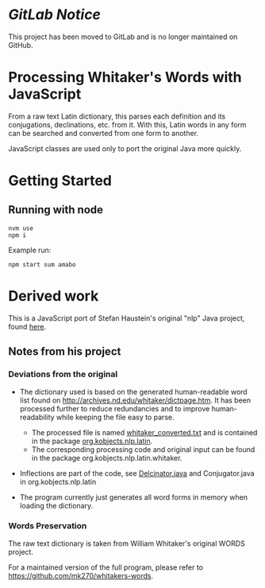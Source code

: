 # _GitLab Notice_
This project has been moved to GitLab and is no longer maintained on GitHub.

# Processing Whitaker's Words with JavaScript

From a raw text Latin dictionary, this parses each definition and its conjugations, declinations, etc. from it. With this, Latin words in any form can be searched and converted from one form to another.

JavaScript classes are used only to port the original Java more quickly.

# Getting Started

## Running with node 
```
nvm use
npm i
```
Example run:
```
npm start sum amabo
```

# Derived work
This is a JavaScript port of Stefan Haustein's original "nlp" Java project, found [here](https://github.com/stefanhaustein/nlp).

## Notes from his project

### Deviations from the original

 - The dictionary used is based on the generated human-readable word list found on 
   http://archives.nd.edu/whitaker/dictpage.htm. It has been processed further to reduce 
   redundancies and to improve human-readability while keeping the file easy to parse.  

   - The processed file is named [whitaker_converted.txt](https://raw.githubusercontent.com/stefanhaustein/nlp/master/src/org/kobjects/nlp/latin/whitaker_converted.txt) and is contained in the package 
     [org.kobjects.nlp.latin](https://github.com/stefanhaustein/nlp/tree/master/src/org/kobjects/nlp/latin).  
   - The corresponding processing code and original input can be found in the package 
     org.kobjects.nlp.latin.whitaker.
 
 - Inflections are part of the code, see [Delcinator.java](https://github.com/stefanhaustein/nlp/blob/master/src/org/kobjects/nlp/latin/Declinator.java) and Conjugator.java in org.kobjects.nlp.latin
 
 - The program currently just generates all word forms in memory when loading the dictionary.
 
### Words Preservation 
The raw text dictionary is taken from William Whitaker's original WORDS project.

For a maintained version of the full program, please refer to https://github.com/mk270/whitakers-words.